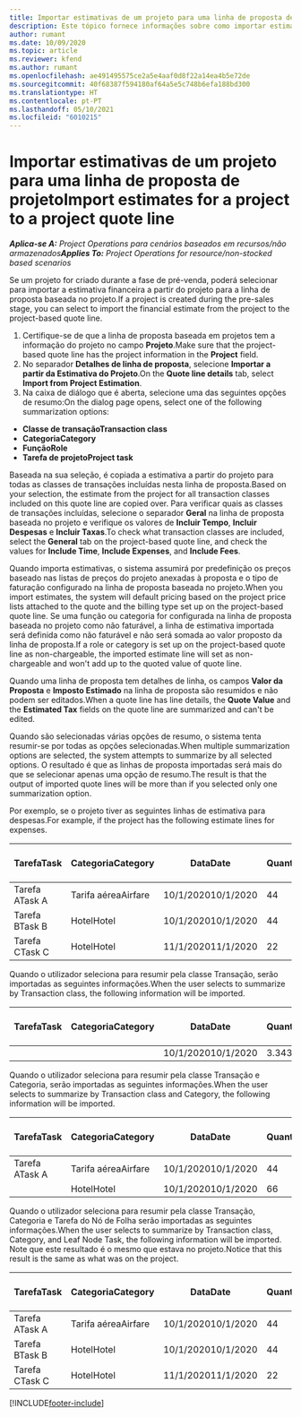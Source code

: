 ```yaml
---
title: Importar estimativas de um projeto para uma linha de proposta de projeto
description: Este tópico fornece informações sobre como importar estimativas de um projeto para uma linha de proposta de um projeto.
author: rumant
ms.date: 10/09/2020
ms.topic: article
ms.reviewer: kfend
ms.author: rumant
ms.openlocfilehash: ae491495575ce2a5e4aaf0d8f22a14ea4b5e72de
ms.sourcegitcommit: 40f68387f594180af64a5e5c748b6efa188bd300
ms.translationtype: HT
ms.contentlocale: pt-PT
ms.lasthandoff: 05/10/2021
ms.locfileid: "6010215"
---
```

# <a name="import-estimates-for-a-project-to-a-project-quote-line"></a><span data-ttu-id="bf9d2-103">Importar estimativas de um projeto para uma linha de proposta de projeto</span><span class="sxs-lookup"><span data-stu-id="bf9d2-103">Import estimates for a project to a project quote line</span></span>

<span data-ttu-id="bf9d2-104">_**Aplica-se A:** Project Operations para cenários baseados em recursos/não armazenados_</span><span class="sxs-lookup"><span data-stu-id="bf9d2-104">_**Applies To:** Project Operations for resource/non-stocked based scenarios_</span></span>


<span data-ttu-id="bf9d2-105">Se um projeto for criado durante a fase de pré-venda, poderá selecionar para importar a estimativa financeira a partir do projeto para a linha de proposta baseada no projeto.</span><span class="sxs-lookup"><span data-stu-id="bf9d2-105">If a project is created during the pre-sales stage, you can select to import the financial estimate from the project to the project-based quote line.</span></span>

1. <span data-ttu-id="bf9d2-106">Certifique-se de que a linha de proposta baseada em projetos tem a informação do projeto no campo **Projeto**.</span><span class="sxs-lookup"><span data-stu-id="bf9d2-106">Make sure that the project-based quote line has the project information in the **Project** field.</span></span>
2. <span data-ttu-id="bf9d2-107">No separador **Detalhes de linha de proposta**, selecione **Importar a partir da Estimativa do Projeto**.</span><span class="sxs-lookup"><span data-stu-id="bf9d2-107">On the **Quote line details** tab, select **Import from Project Estimation**.</span></span>
3. <span data-ttu-id="bf9d2-108">Na caixa de diálogo que é aberta, selecione uma das seguintes opções de resumo:</span><span class="sxs-lookup"><span data-stu-id="bf9d2-108">On the dialog page opens, select one of the following summarization options:</span></span>

  - <span data-ttu-id="bf9d2-109">**Classe de transação**</span><span class="sxs-lookup"><span data-stu-id="bf9d2-109">**Transaction class**</span></span>
  - <span data-ttu-id="bf9d2-110">**Categoria**</span><span class="sxs-lookup"><span data-stu-id="bf9d2-110">**Category**</span></span>
  - <span data-ttu-id="bf9d2-111">**Função**</span><span class="sxs-lookup"><span data-stu-id="bf9d2-111">**Role**</span></span> 
  - <span data-ttu-id="bf9d2-112">**Tarefa de projeto**</span><span class="sxs-lookup"><span data-stu-id="bf9d2-112">**Project task**</span></span>

<span data-ttu-id="bf9d2-113">Baseada na sua seleção, é copiada a estimativa a partir do projeto para todas as classes de transações incluídas nesta linha de proposta.</span><span class="sxs-lookup"><span data-stu-id="bf9d2-113">Based on your selection, the estimate from the project for all transaction classes included on this quote line are copied over.</span></span> <span data-ttu-id="bf9d2-114">Para verificar quais as classes de transações incluídas, selecione o separador **Geral** na linha de proposta baseada no projeto e verifique os valores de **Incluir Tempo**, **Incluir Despesas** e **Incluir Taxas**.</span><span class="sxs-lookup"><span data-stu-id="bf9d2-114">To check what transaction classes are included, select the **General** tab on the project-based quote line, and check the values for **Include Time**, **Include Expenses**, and **Include Fees**.</span></span>

<span data-ttu-id="bf9d2-115">Quando importa estimativas, o sistema assumirá por predefinição os preços baseado nas listas de preços do projeto anexadas à proposta e o tipo de faturação configurado na linha de proposta baseada no projeto.</span><span class="sxs-lookup"><span data-stu-id="bf9d2-115">When you import estimates, the system will default pricing based on the project price lists attached to the quote and the billing type set up on the project-based quote line.</span></span> <span data-ttu-id="bf9d2-116">Se uma função ou categoria for configurada na linha de proposta baseada no projeto como não faturável, a linha de estimativa importada será definida como não faturável e não será somada ao valor proposto da linha de proposta.</span><span class="sxs-lookup"><span data-stu-id="bf9d2-116">If a role or category is set up on the project-based quote line as non-chargeable, the imported estimate line will set as non-chargeable and won't add up to the quoted value of quote line.</span></span>

<span data-ttu-id="bf9d2-117">Quando uma linha de proposta tem detalhes de linha, os campos **Valor da Proposta** e **Imposto Estimado** na linha de proposta são resumidos e não podem ser editados.</span><span class="sxs-lookup"><span data-stu-id="bf9d2-117">When a quote line has line details, the **Quote Value** and the **Estimated Tax** fields on the quote line are summarized and can't be edited.</span></span>

<span data-ttu-id="bf9d2-118">Quando são selecionadas várias opções de resumo, o sistema tenta resumir-se por todas as opções selecionadas.</span><span class="sxs-lookup"><span data-stu-id="bf9d2-118">When multiple summarization options are selected, the system attempts to summarize by all selected options.</span></span> <span data-ttu-id="bf9d2-119">O resultado é que as linhas de proposta importadas será mais do que se selecionar apenas uma opção de resumo.</span><span class="sxs-lookup"><span data-stu-id="bf9d2-119">The result is that the output of imported quote lines will be more than if you selected only one summarization option.</span></span>

<span data-ttu-id="bf9d2-120">Por exemplo, se o projeto tiver as seguintes linhas de estimativa para despesas.</span><span class="sxs-lookup"><span data-stu-id="bf9d2-120">For example, if the project has the following estimate lines for expenses.</span></span>

| <span data-ttu-id="bf9d2-121">Tarefa</span><span class="sxs-lookup"><span data-stu-id="bf9d2-121">Task</span></span> | <span data-ttu-id="bf9d2-122">Categoria</span><span class="sxs-lookup"><span data-stu-id="bf9d2-122">Category</span></span> | <span data-ttu-id="bf9d2-123">Data</span><span class="sxs-lookup"><span data-stu-id="bf9d2-123">Date</span></span> | <span data-ttu-id="bf9d2-124">Quantidade</span><span class="sxs-lookup"><span data-stu-id="bf9d2-124">Quantity</span></span> | <span data-ttu-id="bf9d2-125">Preço unitário</span><span class="sxs-lookup"><span data-stu-id="bf9d2-125">Unit price</span></span> | <span data-ttu-id="bf9d2-126">Montante</span><span class="sxs-lookup"><span data-stu-id="bf9d2-126">Amount</span></span> |
| --- | --- | --- | --- | --- | --- |
| <span data-ttu-id="bf9d2-127">Tarefa A</span><span class="sxs-lookup"><span data-stu-id="bf9d2-127">Task A</span></span> | <span data-ttu-id="bf9d2-128">Tarifa aérea</span><span class="sxs-lookup"><span data-stu-id="bf9d2-128">Airfare</span></span> | <span data-ttu-id="bf9d2-129">10/1/2020</span><span class="sxs-lookup"><span data-stu-id="bf9d2-129">10/1/2020</span></span> | <span data-ttu-id="bf9d2-130">4</span><span class="sxs-lookup"><span data-stu-id="bf9d2-130">4</span></span> | <span data-ttu-id="bf9d2-131">400</span><span class="sxs-lookup"><span data-stu-id="bf9d2-131">400</span></span> | <span data-ttu-id="bf9d2-132">1600</span><span class="sxs-lookup"><span data-stu-id="bf9d2-132">1600</span></span> |
| <span data-ttu-id="bf9d2-133">Tarefa B</span><span class="sxs-lookup"><span data-stu-id="bf9d2-133">Task B</span></span> | <span data-ttu-id="bf9d2-134">Hotel</span><span class="sxs-lookup"><span data-stu-id="bf9d2-134">Hotel</span></span> | <span data-ttu-id="bf9d2-135">10/1/2020</span><span class="sxs-lookup"><span data-stu-id="bf9d2-135">10/1/2020</span></span> | <span data-ttu-id="bf9d2-136">4</span><span class="sxs-lookup"><span data-stu-id="bf9d2-136">4</span></span> | <span data-ttu-id="bf9d2-137">200</span><span class="sxs-lookup"><span data-stu-id="bf9d2-137">200</span></span> | <span data-ttu-id="bf9d2-138">800</span><span class="sxs-lookup"><span data-stu-id="bf9d2-138">800</span></span> |
| <span data-ttu-id="bf9d2-139">Tarefa C</span><span class="sxs-lookup"><span data-stu-id="bf9d2-139">Task C</span></span> | <span data-ttu-id="bf9d2-140">Hotel</span><span class="sxs-lookup"><span data-stu-id="bf9d2-140">Hotel</span></span> | <span data-ttu-id="bf9d2-141">11/1/2020</span><span class="sxs-lookup"><span data-stu-id="bf9d2-141">11/1/2020</span></span> | <span data-ttu-id="bf9d2-142">2</span><span class="sxs-lookup"><span data-stu-id="bf9d2-142">2</span></span> | <span data-ttu-id="bf9d2-143">200</span><span class="sxs-lookup"><span data-stu-id="bf9d2-143">200</span></span> | <span data-ttu-id="bf9d2-144">400</span><span class="sxs-lookup"><span data-stu-id="bf9d2-144">400</span></span> |

<span data-ttu-id="bf9d2-145">Quando o utilizador seleciona para resumir pela classe Transação, serão importadas as seguintes informações.</span><span class="sxs-lookup"><span data-stu-id="bf9d2-145">When the user selects to summarize by Transaction class, the following information will be imported.</span></span>

| <span data-ttu-id="bf9d2-146">Tarefa</span><span class="sxs-lookup"><span data-stu-id="bf9d2-146">Task</span></span> | <span data-ttu-id="bf9d2-147">Categoria</span><span class="sxs-lookup"><span data-stu-id="bf9d2-147">Category</span></span> | <span data-ttu-id="bf9d2-148">Data</span><span class="sxs-lookup"><span data-stu-id="bf9d2-148">Date</span></span> | <span data-ttu-id="bf9d2-149">Quantidade</span><span class="sxs-lookup"><span data-stu-id="bf9d2-149">Quantity</span></span> | <span data-ttu-id="bf9d2-150">Preço unitário</span><span class="sxs-lookup"><span data-stu-id="bf9d2-150">Unit price</span></span> | <span data-ttu-id="bf9d2-151">Montante</span><span class="sxs-lookup"><span data-stu-id="bf9d2-151">Amount</span></span> |
| --- | --- | --- | --- | --- | --- |
| | | <span data-ttu-id="bf9d2-152">10/1/2020</span><span class="sxs-lookup"><span data-stu-id="bf9d2-152">10/1/2020</span></span> | <span data-ttu-id="bf9d2-153">3.34</span><span class="sxs-lookup"><span data-stu-id="bf9d2-153">3.34</span></span> | <span data-ttu-id="bf9d2-154">840</span><span class="sxs-lookup"><span data-stu-id="bf9d2-154">840</span></span> | <span data-ttu-id="bf9d2-155">2800</span><span class="sxs-lookup"><span data-stu-id="bf9d2-155">2800</span></span> |

<span data-ttu-id="bf9d2-156">Quando o utilizador seleciona para resumir pela classe Transação e Categoria, serão importadas as seguintes informações.</span><span class="sxs-lookup"><span data-stu-id="bf9d2-156">When the user selects to summarize by Transaction class and Category, the following information will be imported.</span></span>

| <span data-ttu-id="bf9d2-157">Tarefa</span><span class="sxs-lookup"><span data-stu-id="bf9d2-157">Task</span></span> | <span data-ttu-id="bf9d2-158">Categoria</span><span class="sxs-lookup"><span data-stu-id="bf9d2-158">Category</span></span> | <span data-ttu-id="bf9d2-159">Data</span><span class="sxs-lookup"><span data-stu-id="bf9d2-159">Date</span></span> | <span data-ttu-id="bf9d2-160">Quantidade</span><span class="sxs-lookup"><span data-stu-id="bf9d2-160">Quantity</span></span> | <span data-ttu-id="bf9d2-161">Preço unitário</span><span class="sxs-lookup"><span data-stu-id="bf9d2-161">Unit price</span></span> | <span data-ttu-id="bf9d2-162">Montante</span><span class="sxs-lookup"><span data-stu-id="bf9d2-162">Amount</span></span> |
| --- | --- | --- | --- | --- | --- |
| <span data-ttu-id="bf9d2-163">Tarefa A</span><span class="sxs-lookup"><span data-stu-id="bf9d2-163">Task A</span></span> | <span data-ttu-id="bf9d2-164">Tarifa aérea</span><span class="sxs-lookup"><span data-stu-id="bf9d2-164">Airfare</span></span> | <span data-ttu-id="bf9d2-165">10/1/2020</span><span class="sxs-lookup"><span data-stu-id="bf9d2-165">10/1/2020</span></span> | <span data-ttu-id="bf9d2-166">4</span><span class="sxs-lookup"><span data-stu-id="bf9d2-166">4</span></span> | <span data-ttu-id="bf9d2-167">400</span><span class="sxs-lookup"><span data-stu-id="bf9d2-167">400</span></span> | <span data-ttu-id="bf9d2-168">1600</span><span class="sxs-lookup"><span data-stu-id="bf9d2-168">1600</span></span> |
| | <span data-ttu-id="bf9d2-169">Hotel</span><span class="sxs-lookup"><span data-stu-id="bf9d2-169">Hotel</span></span> | <span data-ttu-id="bf9d2-170">10/1/2020</span><span class="sxs-lookup"><span data-stu-id="bf9d2-170">10/1/2020</span></span> | <span data-ttu-id="bf9d2-171">6</span><span class="sxs-lookup"><span data-stu-id="bf9d2-171">6</span></span> | <span data-ttu-id="bf9d2-172">200</span><span class="sxs-lookup"><span data-stu-id="bf9d2-172">200</span></span> | <span data-ttu-id="bf9d2-173">1200</span><span class="sxs-lookup"><span data-stu-id="bf9d2-173">1200</span></span> |

<span data-ttu-id="bf9d2-174">Quando o utilizador seleciona para resumir pela classe Transação, Categoria e Tarefa do Nó de Folha serão importadas as seguintes informações.</span><span class="sxs-lookup"><span data-stu-id="bf9d2-174">When the user selects to summarize by Transaction class, Category, and Leaf Node Task, the following information will be imported.</span></span> <span data-ttu-id="bf9d2-175">Note que este resultado é o mesmo que estava no projeto.</span><span class="sxs-lookup"><span data-stu-id="bf9d2-175">Notice that this result is the same as what was on the project.</span></span>

| <span data-ttu-id="bf9d2-176">Tarefa</span><span class="sxs-lookup"><span data-stu-id="bf9d2-176">Task</span></span> | <span data-ttu-id="bf9d2-177">Categoria</span><span class="sxs-lookup"><span data-stu-id="bf9d2-177">Category</span></span> | <span data-ttu-id="bf9d2-178">Data</span><span class="sxs-lookup"><span data-stu-id="bf9d2-178">Date</span></span> | <span data-ttu-id="bf9d2-179">Quantidade</span><span class="sxs-lookup"><span data-stu-id="bf9d2-179">Quantity</span></span> | <span data-ttu-id="bf9d2-180">Preço unitário</span><span class="sxs-lookup"><span data-stu-id="bf9d2-180">Unit price</span></span> | <span data-ttu-id="bf9d2-181">Montante</span><span class="sxs-lookup"><span data-stu-id="bf9d2-181">Amount</span></span> |
| --- | --- | --- | --- | --- | --- |
| <span data-ttu-id="bf9d2-182">Tarefa A</span><span class="sxs-lookup"><span data-stu-id="bf9d2-182">Task A</span></span> | <span data-ttu-id="bf9d2-183">Tarifa aérea</span><span class="sxs-lookup"><span data-stu-id="bf9d2-183">Airfare</span></span> | <span data-ttu-id="bf9d2-184">10/1/2020</span><span class="sxs-lookup"><span data-stu-id="bf9d2-184">10/1/2020</span></span> | <span data-ttu-id="bf9d2-185">4</span><span class="sxs-lookup"><span data-stu-id="bf9d2-185">4</span></span> | <span data-ttu-id="bf9d2-186">400</span><span class="sxs-lookup"><span data-stu-id="bf9d2-186">400</span></span> | <span data-ttu-id="bf9d2-187">1600</span><span class="sxs-lookup"><span data-stu-id="bf9d2-187">1600</span></span> |
| <span data-ttu-id="bf9d2-188">Tarefa B</span><span class="sxs-lookup"><span data-stu-id="bf9d2-188">Task B</span></span> | <span data-ttu-id="bf9d2-189">Hotel</span><span class="sxs-lookup"><span data-stu-id="bf9d2-189">Hotel</span></span> | <span data-ttu-id="bf9d2-190">10/1/2020</span><span class="sxs-lookup"><span data-stu-id="bf9d2-190">10/1/2020</span></span> | <span data-ttu-id="bf9d2-191">4</span><span class="sxs-lookup"><span data-stu-id="bf9d2-191">4</span></span> | <span data-ttu-id="bf9d2-192">200</span><span class="sxs-lookup"><span data-stu-id="bf9d2-192">200</span></span> | <span data-ttu-id="bf9d2-193">800</span><span class="sxs-lookup"><span data-stu-id="bf9d2-193">800</span></span> |
| <span data-ttu-id="bf9d2-194">Tarefa C</span><span class="sxs-lookup"><span data-stu-id="bf9d2-194">Task C</span></span> | <span data-ttu-id="bf9d2-195">Hotel</span><span class="sxs-lookup"><span data-stu-id="bf9d2-195">Hotel</span></span> | <span data-ttu-id="bf9d2-196">11/1/2020</span><span class="sxs-lookup"><span data-stu-id="bf9d2-196">11/1/2020</span></span> | <span data-ttu-id="bf9d2-197">2</span><span class="sxs-lookup"><span data-stu-id="bf9d2-197">2</span></span> | <span data-ttu-id="bf9d2-198">200</span><span class="sxs-lookup"><span data-stu-id="bf9d2-198">200</span></span> | <span data-ttu-id="bf9d2-199">400</span><span class="sxs-lookup"><span data-stu-id="bf9d2-199">400</span></span> |


[!INCLUDE[footer-include](../includes/footer-banner.md)]
